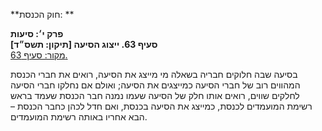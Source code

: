 **חוק הכנסת: **

**פרק י׳: סיעות**  
**סעיף 63. ייצוג הסיעה [תיקון: תשס״ד]**  
[מקור: סעיף 63. ](https://he.wikisource.org/wiki/חוק_הכנסת#סעיף_63)  

בסיעה שבה חלוקים חבריה בשאלה מי מייצג את הסיעה, רואים את חברי הכנסת המהווים רוב של חברי הסיעה כמייצגים את הסיעה; ואולם אם נחלקו חברי הסיעה לחלקים שווים, רואים אותו חלק של הסיעה שעמו נמנה חבר הכנסת שעמד בראש רשימת המועמדים לכנסת, כמייצג את הסיעה בכנסת, ואם חדל לכהן כחבר הכנסת – הבא אחריו באותה רשימת המועמדים.
